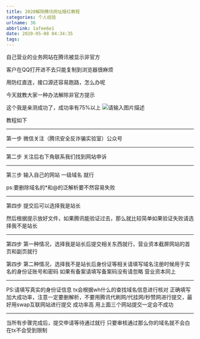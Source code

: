 ```yaml
---
title: 2020解除腾讯网址报红教程
categories: 个人经验
urlname: 36
abbrlink: 1afee6e1
date: 2020-05-08 04:34:35
tags:
---
```


自己营业的业务网站在腾讯被显示非官方
 
客户在QQ打开进不去只能复制到浏览器很麻烦
 
用防红直连，接口源还容易跑路，怎么办呢
 
今天就教大家一种办法解除非官方提示
 
这个我是亲测成功了，成功率有75%以上
![请输入图片描述][1]
 
教程如下
 
------------------------------------------------------------
 
第一步 微信关注（腾讯安全反诈骗实验室）公众号
 
------------------------------------------------------------
 
第二步 关注后右下角联系我们找到网站申诉
 
------------------------------------------------------------
 
第三步 输入自己的网站 一级域名 就行
 
ps:要删除域名的*和@的泛解析要不然容易失败
 
------------------------------------------------------------
 
第四步 提交后可以选择我是站长
 
然后根据提示放好文件，如果腾讯能验证过去，那么就比较简单如果验证失败请选择我不是站长
 
------------------------------------------------------------
 
第四步 第一种情况，选择我是站长后提交相关东西就行，营业资本截屏网站的首页和副页就行
 
第四步 第二种情况，选择我不是站长后身份证等相关请填写域名注册时候用于实名的身份证账号和密码 如果有备案请填写备案码没有请忽略 营业资本同上
 
------------------------------------------------------------
 
PS:请填写真实的身份证信息 tx会根据wh什么的查找域名信息进行核对 正确填写加大成功率，注意一定要删解析，不要用腾讯代刷网/代挂网/秒赞网进行提交，最好用swap互联网站进行提交 成功率高 用上面三个网站提交一定会不成功 
 
------------------------------------------------------------
 
当所有步骤完成后，提交申请等待通过就行 只要审核通过那么你的域名就不会白在tx不会受到限制


  [1]: https://yt.123yes.me/typecho/uploads/2020/l.jpg